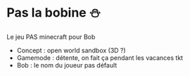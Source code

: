 # Pas la bobine :snowman:
Le jeu PAS minecraft pour Bob
- Concept : open world sandbox (3D ?)
- Gamemode : détente, on fait ça pendant les vacances tkt
- Bob : le nom du joueur pas défault
